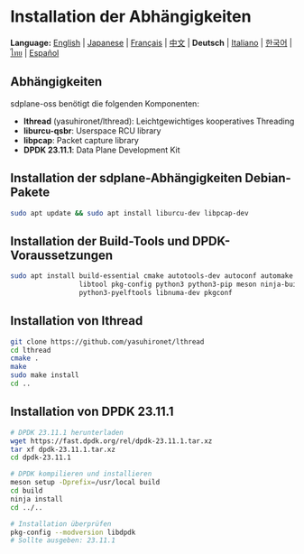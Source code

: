 # Installation der Abhängigkeiten

**Language:** [English](../en/install-dependencies.md) | [Japanese](../ja/install-dependencies.md) | [Français](../fr/install-dependencies.md) | [中文](../zh/install-dependencies.md) | **Deutsch** | [Italiano](../it/install-dependencies.md) | [한국어](../ko/install-dependencies.md) | [ไทย](../th/install-dependencies.md) | [Español](../es/install-dependencies.md)

## Abhängigkeiten

sdplane-oss benötigt die folgenden Komponenten:
- **lthread** (yasuhironet/lthread): Leichtgewichtiges kooperatives Threading
- **liburcu-qsbr**: Userspace RCU library  
- **libpcap**: Packet capture library
- **DPDK 23.11.1**: Data Plane Development Kit

## Installation der sdplane-Abhängigkeiten Debian-Pakete

```bash
sudo apt update && sudo apt install liburcu-dev libpcap-dev
```

## Installation der Build-Tools und DPDK-Voraussetzungen

```bash
sudo apt install build-essential cmake autotools-dev autoconf automake \
                 libtool pkg-config python3 python3-pip meson ninja-build \
                 python3-pyelftools libnuma-dev pkgconf
```

## Installation von lthread

```bash
git clone https://github.com/yasuhironet/lthread
cd lthread
cmake .
make
sudo make install
cd ..
```

## Installation von DPDK 23.11.1

```bash
# DPDK 23.11.1 herunterladen
wget https://fast.dpdk.org/rel/dpdk-23.11.1.tar.xz
tar xf dpdk-23.11.1.tar.xz
cd dpdk-23.11.1

# DPDK kompilieren und installieren
meson setup -Dprefix=/usr/local build
cd build
ninja install
cd ../..

# Installation überprüfen
pkg-config --modversion libdpdk
# Sollte ausgeben: 23.11.1
```